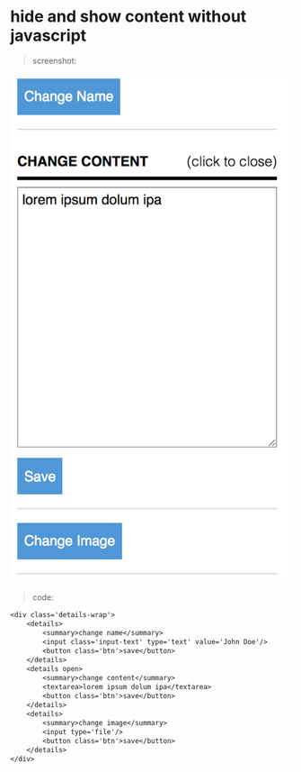 # hide and show content without javascript

> screenshot:

![nojs.png](nojs.png)


> code:

    <div class='details-wrap'>
        <details>
            <summary>change name</summary>
            <input class='input-text' type='text' value='John Doe'/>
            <button class='btn'>save</button>
        </details>
        <details open>
            <summary>change content</summary>
            <textarea>lorem ipsum dolum ipa</textarea>
            <button class='btn'>save</button>
        </details>
        <details>
            <summary>change image</summary>
            <input type='file'/>
            <button class='btn'>save</button>
        </details>
    </div>    
